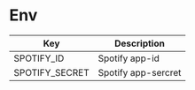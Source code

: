 # Env

| Key | Description |
| --- | --- |
| SPOTIFY_ID | Spotify app-id |
| SPOTIFY_SECRET | Spotify app-sercret |